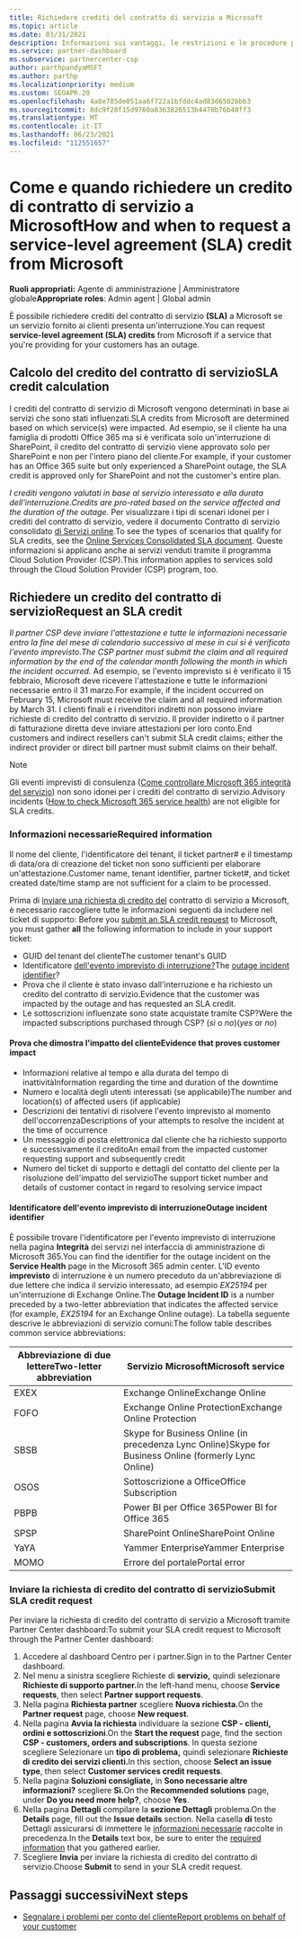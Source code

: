 ```yaml
---
title: Richiedere crediti del contratto di servizio a Microsoft
ms.topic: article
ms.date: 03/31/2021
description: Informazioni sui vantaggi, le restrizioni e le procedure per richiedere un credito del contratto di servizio a Microsoft in caso di interruzione del servizio da parte dei clienti.
ms.service: partner-dashboard
ms.subservice: partnercenter-csp
author: parthpandyaMSFT
ms.author: parthp
ms.localizationpriority: medium
ms.custom: SEOAPR.20
ms.openlocfilehash: 4a8e785de051aa6f722a1bfddc4ad83d6502bbb3
ms.sourcegitcommit: 8dc9f28f15d9760a8363826513b4470b76b40ff3
ms.translationtype: MT
ms.contentlocale: it-IT
ms.lasthandoff: 06/23/2021
ms.locfileid: "112551657"
---
```

# <a name="how-and-when-to-request-a-service-level-agreement-sla-credit-from-microsoft"></a><span data-ttu-id="2912a-103">Come e quando richiedere un credito di contratto di servizio a Microsoft</span><span class="sxs-lookup"><span data-stu-id="2912a-103">How and when to request a service-level agreement (SLA) credit from Microsoft</span></span>

<span data-ttu-id="2912a-104">**Ruoli appropriati:** Agente di amministrazione | Amministratore globale</span><span class="sxs-lookup"><span data-stu-id="2912a-104">**Appropriate roles**: Admin agent | Global admin</span></span>

<span data-ttu-id="2912a-105">È possibile richiedere crediti del contratto di servizio **(SLA)** a Microsoft se un servizio fornito ai clienti presenta un'interruzione.</span><span class="sxs-lookup"><span data-stu-id="2912a-105">You can request **service-level agreement (SLA) credits** from Microsoft if a service that you're providing for your customers has an outage.</span></span>

## <a name="sla-credit-calculation"></a><span data-ttu-id="2912a-106">Calcolo del credito del contratto di servizio</span><span class="sxs-lookup"><span data-stu-id="2912a-106">SLA credit calculation</span></span>

<span data-ttu-id="2912a-107">I crediti del contratto di servizio di Microsoft vengono determinati in base ai servizi che sono stati influenzati.</span><span class="sxs-lookup"><span data-stu-id="2912a-107">SLA credits from Microsoft are determined based on which service(s) were impacted.</span></span> <span data-ttu-id="2912a-108">Ad esempio, se il cliente ha una famiglia di prodotti Office 365 ma si è verificata solo un'interruzione di SharePoint, il credito del contratto di servizio viene approvato solo per SharePoint e non per l'intero piano del cliente.</span><span class="sxs-lookup"><span data-stu-id="2912a-108">For example, if your customer has an Office 365 suite but only experienced a SharePoint outage, the SLA credit is approved only for SharePoint and not the customer's entire plan.</span></span>

<span data-ttu-id="2912a-109">*I crediti vengono valutati in base al servizio interessato e alla durata dell'interruzione.*</span><span class="sxs-lookup"><span data-stu-id="2912a-109">*Credits are pro-rated based on the service affected and the duration of the outage.*</span></span> <span data-ttu-id="2912a-110">Per visualizzare i tipi di scenari idonei per i crediti del contratto di servizio, vedere il documento Contratto di servizio consolidato [di Servizi online](http://www.microsoftvolumelicensing.com/DocumentSearch.aspx?Mode=3&DocumentTypeId=37).</span><span class="sxs-lookup"><span data-stu-id="2912a-110">To see the types of scenarios that qualify for SLA credits, see the [Online Services Consolidated SLA document](http://www.microsoftvolumelicensing.com/DocumentSearch.aspx?Mode=3&DocumentTypeId=37).</span></span> <span data-ttu-id="2912a-111">Queste informazioni si applicano anche ai servizi venduti tramite il programma Cloud Solution Provider (CSP).</span><span class="sxs-lookup"><span data-stu-id="2912a-111">This information applies to services sold through the Cloud Solution Provider (CSP) program, too.</span></span>


## <a name="request-an-sla-credit"></a><span data-ttu-id="2912a-112">Richiedere un credito del contratto di servizio</span><span class="sxs-lookup"><span data-stu-id="2912a-112">Request an SLA credit</span></span>

<span data-ttu-id="2912a-113">*Il partner CSP deve inviare l'attestazione e tutte le informazioni necessarie entro la fine del mese di calendario successivo al mese in cui si è verificato l'evento imprevisto.*</span><span class="sxs-lookup"><span data-stu-id="2912a-113">*The CSP partner must submit the claim and all required information by the end of the calendar month following the month in which the incident occurred.*</span></span> <span data-ttu-id="2912a-114">Ad esempio, se l'evento imprevisto si è verificato il 15 febbraio, Microsoft deve ricevere l'attestazione e tutte le informazioni necessarie entro il 31 marzo.</span><span class="sxs-lookup"><span data-stu-id="2912a-114">For example, if the incident occurred on February 15, Microsoft must receive the claim and all required information by March 31.</span></span> <span data-ttu-id="2912a-115">I clienti finali e i rivenditori indiretti non possono inviare richieste di credito del contratto di servizio. Il provider indiretto o il partner di fatturazione diretta deve inviare attestazioni per loro conto.</span><span class="sxs-lookup"><span data-stu-id="2912a-115">End customers and indirect resellers can't submit SLA credit claims; either the indirect provider or direct bill partner must submit claims on their behalf.</span></span>

>[!NOTE]
><span data-ttu-id="2912a-116">Gli eventi imprevisti di consulenza ([Come controllare Microsoft 365 integrità del servizio](/microsoft-365/enterprise/view-service-health#incidents-and-advisories)) non sono idonei per i crediti del contratto di servizio.</span><span class="sxs-lookup"><span data-stu-id="2912a-116">Advisory incidents ([How to check Microsoft 365 service health](/microsoft-365/enterprise/view-service-health#incidents-and-advisories)) are not eligible for SLA credits.</span></span>

### <a name="required-information"></a><span data-ttu-id="2912a-117">Informazioni necessarie</span><span class="sxs-lookup"><span data-stu-id="2912a-117">Required information</span></span>

<span data-ttu-id="2912a-118">Il nome del cliente, l'identificatore del tenant, il ticket partner# e il timestamp di data/ora di creazione del ticket non sono sufficienti per elaborare un'attestazione.</span><span class="sxs-lookup"><span data-stu-id="2912a-118">Customer name, tenant identifier, partner ticket#, and ticket created date/time stamp are not sufficient for a claim to be processed.</span></span>

<span data-ttu-id="2912a-119">Prima di [inviare una richiesta di credito del](#submit-sla-credit-request) contratto di servizio a Microsoft, è necessario raccogliere tutte le informazioni seguenti da includere nel ticket di supporto: </span><span class="sxs-lookup"><span data-stu-id="2912a-119">Before you [submit an SLA credit request](#submit-sla-credit-request) to Microsoft, you must gather **all** the following information to include in your support ticket:</span></span>

- <span data-ttu-id="2912a-120">GUID del tenant del cliente</span><span class="sxs-lookup"><span data-stu-id="2912a-120">The customer tenant's GUID</span></span>
- <span data-ttu-id="2912a-121">Identificatore [dell'evento imprevisto di interruzione?](#outage-incident-identifier)</span><span class="sxs-lookup"><span data-stu-id="2912a-121">The [outage incident identifier](#outage-incident-identifier)?</span></span>
- <span data-ttu-id="2912a-122">Prova che il cliente è stato invaso dall'interruzione e ha richiesto un credito del contratto di servizio.</span><span class="sxs-lookup"><span data-stu-id="2912a-122">Evidence that the customer was impacted by the outage and has requested an SLA credit.</span></span>
- <span data-ttu-id="2912a-123">Le sottoscrizioni influenzate sono state acquistate tramite CSP?</span><span class="sxs-lookup"><span data-stu-id="2912a-123">Were the impacted subscriptions purchased through CSP?</span></span> <span data-ttu-id="2912a-124">(*sì* o *no*)</span><span class="sxs-lookup"><span data-stu-id="2912a-124">(*yes* or *no*)</span></span>

#### <a name="evidence-that-proves-customer-impact"></a><span data-ttu-id="2912a-125">Prova che dimostra l'impatto del cliente</span><span class="sxs-lookup"><span data-stu-id="2912a-125">Evidence that proves customer impact</span></span>

- <span data-ttu-id="2912a-126">Informazioni relative al tempo e alla durata del tempo di inattività</span><span class="sxs-lookup"><span data-stu-id="2912a-126">Information regarding the time and duration of the downtime</span></span>
- <span data-ttu-id="2912a-127">Numero e località degli utenti interessati (se applicabile)</span><span class="sxs-lookup"><span data-stu-id="2912a-127">The number and location(s) of affected users (if applicable)</span></span>
- <span data-ttu-id="2912a-128">Descrizioni dei tentativi di risolvere l'evento imprevisto al momento dell'occorrenza</span><span class="sxs-lookup"><span data-stu-id="2912a-128">Descriptions of your attempts to resolve the incident at the time of occurrence</span></span>
- <span data-ttu-id="2912a-129">Un messaggio di posta elettronica dal cliente che ha richiesto supporto e successivamente il credito</span><span class="sxs-lookup"><span data-stu-id="2912a-129">An email from the impacted customer requesting support and subsequently credit</span></span>
- <span data-ttu-id="2912a-130">Numero del ticket di supporto e dettagli del contatto del cliente per la risoluzione dell'impatto del servizio</span><span class="sxs-lookup"><span data-stu-id="2912a-130">The support ticket number and details of customer contact in regard to resolving service impact</span></span>


#### <a name="outage-incident-identifier"></a><span data-ttu-id="2912a-131">Identificatore dell'evento imprevisto di interruzione</span><span class="sxs-lookup"><span data-stu-id="2912a-131">Outage incident identifier</span></span>

<span data-ttu-id="2912a-132">È possibile trovare l'identificatore per l'evento imprevisto di interruzione nella pagina **Integrità** dei servizi nel interfaccia di amministrazione di Microsoft 365.</span><span class="sxs-lookup"><span data-stu-id="2912a-132">You can find the identifier for the outage incident on the **Service Health** page in the Microsoft 365 admin center.</span></span> <span data-ttu-id="2912a-133">L'ID evento **imprevisto** di interruzione è un numero preceduto da un'abbreviazione di due lettere che indica il servizio interessato, ad esempio *EX25194* per un'interruzione di Exchange Online.</span><span class="sxs-lookup"><span data-stu-id="2912a-133">The **Outage Incident ID** is a number preceded by a two-letter abbreviation that indicates the affected service (for example, *EX25194* for an Exchange Online outage).</span></span> <span data-ttu-id="2912a-134">La tabella seguente descrive le abbreviazioni di servizio comuni:</span><span class="sxs-lookup"><span data-stu-id="2912a-134">The follow table describes common service abbreviations:</span></span>

| <span data-ttu-id="2912a-135">Abbreviazione di due lettere</span><span class="sxs-lookup"><span data-stu-id="2912a-135">Two-letter abbreviation</span></span> | <span data-ttu-id="2912a-136">Servizio Microsoft</span><span class="sxs-lookup"><span data-stu-id="2912a-136">Microsoft service</span></span> |
| ----------------------- | ----------------- |
| <span data-ttu-id="2912a-137">EX</span><span class="sxs-lookup"><span data-stu-id="2912a-137">EX</span></span> | <span data-ttu-id="2912a-138">Exchange Online</span><span class="sxs-lookup"><span data-stu-id="2912a-138">Exchange Online</span></span> |
| <span data-ttu-id="2912a-139">FO</span><span class="sxs-lookup"><span data-stu-id="2912a-139">FO</span></span> | <span data-ttu-id="2912a-140">Exchange Online Protection</span><span class="sxs-lookup"><span data-stu-id="2912a-140">Exchange Online Protection</span></span> |
| <span data-ttu-id="2912a-141">SB</span><span class="sxs-lookup"><span data-stu-id="2912a-141">SB</span></span> | <span data-ttu-id="2912a-142">Skype for Business Online (in precedenza Lync Online)</span><span class="sxs-lookup"><span data-stu-id="2912a-142">Skype for Business Online (formerly Lync Online)</span></span> |
| <span data-ttu-id="2912a-143">OS</span><span class="sxs-lookup"><span data-stu-id="2912a-143">OS</span></span> | <span data-ttu-id="2912a-144">Sottoscrizione a Office</span><span class="sxs-lookup"><span data-stu-id="2912a-144">Office Subscription</span></span> |
| <span data-ttu-id="2912a-145">PB</span><span class="sxs-lookup"><span data-stu-id="2912a-145">PB</span></span> | <span data-ttu-id="2912a-146">Power BI per Office 365</span><span class="sxs-lookup"><span data-stu-id="2912a-146">Power BI for Office 365</span></span> |
| <span data-ttu-id="2912a-147">SP</span><span class="sxs-lookup"><span data-stu-id="2912a-147">SP</span></span> | <span data-ttu-id="2912a-148">SharePoint Online</span><span class="sxs-lookup"><span data-stu-id="2912a-148">SharePoint Online</span></span> |
| <span data-ttu-id="2912a-149">Ya</span><span class="sxs-lookup"><span data-stu-id="2912a-149">YA</span></span> | <span data-ttu-id="2912a-150">Yammer Enterprise</span><span class="sxs-lookup"><span data-stu-id="2912a-150">Yammer Enterprise</span></span> |
| <span data-ttu-id="2912a-151">MO</span><span class="sxs-lookup"><span data-stu-id="2912a-151">MO</span></span> | <span data-ttu-id="2912a-152">Errore del portale</span><span class="sxs-lookup"><span data-stu-id="2912a-152">Portal error</span></span> |

### <a name="submit-sla-credit-request"></a><span data-ttu-id="2912a-153">Inviare la richiesta di credito del contratto di servizio</span><span class="sxs-lookup"><span data-stu-id="2912a-153">Submit SLA credit request</span></span>

<span data-ttu-id="2912a-154">Per inviare la richiesta di credito del contratto di servizio a Microsoft tramite Partner Center dashboard:</span><span class="sxs-lookup"><span data-stu-id="2912a-154">To submit your SLA credit request to Microsoft through the Partner Center dashboard:</span></span>

1. <span data-ttu-id="2912a-155">Accedere al dashboard Centro per i partner.</span><span class="sxs-lookup"><span data-stu-id="2912a-155">Sign in to the Partner Center dashboard.</span></span>
2. <span data-ttu-id="2912a-156">Nel menu a sinistra scegliere Richieste di **servizio,** quindi selezionare **Richieste di supporto partner.**</span><span class="sxs-lookup"><span data-stu-id="2912a-156">In the left-hand menu, choose **Service requests**, then select **Partner support requests**.</span></span>
3. <span data-ttu-id="2912a-157">Nella pagina **Richiesta partner** scegliere **Nuova richiesta.**</span><span class="sxs-lookup"><span data-stu-id="2912a-157">On the **Partner request** page, choose **New request**.</span></span>
4. <span data-ttu-id="2912a-158">Nella pagina **Avvia la richiesta** individuare la sezione **CSP - clienti, ordini e sottoscrizioni**.</span><span class="sxs-lookup"><span data-stu-id="2912a-158">On the **Start the request** page, find the section **CSP - customers, orders and subscriptions**.</span></span> <span data-ttu-id="2912a-159">In questa sezione scegliere Selezionare un **tipo di problema,** quindi selezionare **Richieste di credito dei servizi clienti.**</span><span class="sxs-lookup"><span data-stu-id="2912a-159">In this section, choose **Select an issue type**, then select **Customer services credit requests**.</span></span>
5. <span data-ttu-id="2912a-160">Nella pagina **Soluzioni consigliate,** in **Sono necessarie altre informazioni?** scegliere **Sì.**</span><span class="sxs-lookup"><span data-stu-id="2912a-160">On the **Recommended solutions** page, under **Do you need more help?**, choose **Yes**.</span></span>
6. <span data-ttu-id="2912a-161">Nella pagina **Dettagli** compilare la **sezione Dettagli** problema.</span><span class="sxs-lookup"><span data-stu-id="2912a-161">On the **Details** page, fill out the **Issue details** section.</span></span> <span data-ttu-id="2912a-162">Nella casella **di** testo Dettagli assicurarsi di immettere le [informazioni necessarie](#required-information) raccolte in precedenza.</span><span class="sxs-lookup"><span data-stu-id="2912a-162">In the **Details** text box, be sure to enter the [required information](#required-information) that you gathered earlier.</span></span>
7. <span data-ttu-id="2912a-163">Scegliere **Invia** per inviare la richiesta di credito del contratto di servizio.</span><span class="sxs-lookup"><span data-stu-id="2912a-163">Choose **Submit** to send in your SLA credit request.</span></span>

## <a name="next-steps"></a><span data-ttu-id="2912a-164">Passaggi successivi</span><span class="sxs-lookup"><span data-stu-id="2912a-164">Next steps</span></span>

- [<span data-ttu-id="2912a-165">Segnalare i problemi per conto del cliente</span><span class="sxs-lookup"><span data-stu-id="2912a-165">Report problems on behalf of your customer</span></span>](report-problems-on-behalf-of-a-customer.md)
